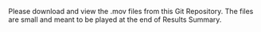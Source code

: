 Please download and view the .mov files from this Git Repository. The files are small and meant to be played at the end of Results Summary.
